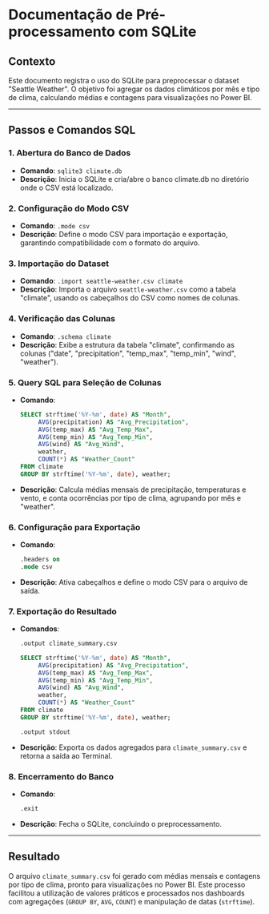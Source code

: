 # Documentação de Pré-processamento com SQLite

## Contexto
Este documento registra o uso do SQLite para preprocessar o dataset "Seattle Weather". O objetivo foi agregar os dados climáticos por mês e tipo de clima, calculando médias e contagens para visualizações no Power BI.

---

## Passos e Comandos SQL

### 1. Abertura do Banco de Dados
- **Comando**: `sqlite3 climate.db`  
- **Descrição**: Inicia o SQLite e cria/abre o banco climate.db no diretório onde o CSV está localizado.

### 2. Configuração do Modo CSV
- **Comando**: `.mode csv`  
- **Descrição**: Define o modo CSV para importação e exportação, garantindo compatibilidade com o formato do arquivo.

### 3. Importação do Dataset
- **Comando**: `.import seattle-weather.csv climate`  
- **Descrição**: Importa o arquivo `seattle-weather.csv` como a tabela "climate", usando os cabeçalhos do CSV como nomes de colunas.

### 4. Verificação das Colunas
- **Comando**: `.schema climate`  
- **Descrição**: Exibe a estrutura da tabela "climate", confirmando as colunas ("date", "precipitation", "temp_max", "temp_min", "wind", "weather").

### 5. Query SQL para Seleção de Colunas
- **Comando**:  
  ```sql
  SELECT strftime('%Y-%m', date) AS "Month",
       AVG(precipitation) AS "Avg_Precipitation",
       AVG(temp_max) AS "Avg_Temp_Max",
       AVG(temp_min) AS "Avg_Temp_Min",
       AVG(wind) AS "Avg_Wind",
       weather,
       COUNT(*) AS "Weather_Count"
  FROM climate
  GROUP BY strftime('%Y-%m', date), weather;
- **Descrição**: Calcula médias mensais de precipitação, temperaturas e vento, e conta ocorrências por tipo de clima, agrupando por mês e "weather".

### 6. Configuração para Exportação
- **Comando**:
  ```sql
  .headers on
  .mode csv
- **Descrição**: Ativa cabeçalhos e define o modo CSV para o arquivo de saída.

### 7. Exportação do Resultado
- **Comandos**:
  ```sql
  .output climate_summary.csv
  
  SELECT strftime('%Y-%m', date) AS "Month",
       AVG(precipitation) AS "Avg_Precipitation",
       AVG(temp_max) AS "Avg_Temp_Max",
       AVG(temp_min) AS "Avg_Temp_Min",
       AVG(wind) AS "Avg_Wind",
       weather,
       COUNT(*) AS "Weather_Count"
  FROM climate
  GROUP BY strftime('%Y-%m', date), weather;

  .output stdout
- **Descrição**: Exporta os dados agregados para `climate_summary.csv` e retorna a saída ao Terminal.

### 8. Encerramento do Banco
- **Comando**: 
  ```sql
  .exit
- **Descrição**: Fecha o SQLite, concluindo o preprocessamento.

---

## Resultado
O arquivo `climate_summary.csv` foi gerado com médias mensais e contagens por tipo de clima, pronto para visualizações no Power BI. Este processo facilitou a utilização de valores práticos e processados nos dashboards com agregações (`GROUP BY`, `AVG`, `COUNT`) e manipulação de datas (`strftime`).